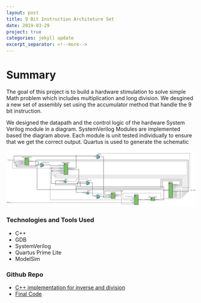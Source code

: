 ```yaml
---
layout: post
title: 9 Bit Instruction Architeture Set
date: 2019-03-29
project: true
categories: jekyll update
excerpt_separator: <!--more-->
---
```


# Summary 
The goal of this project is to build a hardware stimulation to solve simple Math problem which 
includes multiplication and long division. 
We desgined a new set of assembly set using the accumulator method that handle the 9 bit instruction.

<!-- ![Assembly Set](/assets/9bitInstructions/assemly-operation.png) -->

We designed the datapath and the control logic of the hardware System Verilog module in a diagram.
SystemVerilog Modules are implemented based the diagram above.
Each module is unit tested individually to ensure that we get the correct output.
Quartus is used to generate the schematic

![DataPath](/assets/9bitInstructions/top-schematic.png)

### Technologies and Tools Used
- C++
- GDB
- SystemVerilog
- Quartus Prime Lite
- ModelSim
    
### Github Repo
- [C++ implementation for inverse and division](https://github.com/kinming92/divvy_assembler)
- [Final Code](https://github.com/kinming92/Divvy_FinalProject)